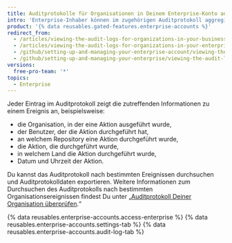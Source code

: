 ```yaml
---
title: Auditprotokolle für Organisationen in Deinem Enterprise-Konto anzeigen
intro: 'Enterprise-Inhaber können im zugehörigen Auditprotokoll aggregierte Aktionen aus allen Organisationen anzeigen, die einem Enterprise-Konto gehören.'
product: '{% data reusables.gated-features.enterprise-accounts %}'
redirect_from:
  - /articles/viewing-the-audit-logs-for-organizations-in-your-business-account/
  - /articles/viewing-the-audit-logs-for-organizations-in-your-enterprise-account
  - /github/setting-up-and-managing-your-enterprise-account/viewing-the-audit-logs-for-organizations-in-your-enterprise-account
  - /github/setting-up-and-managing-your-enterprise/viewing-the-audit-logs-for-organizations-in-your-enterprise-account
versions:
  free-pro-team: '*'
topics:
  - Enterprise
---
```

Jeder Eintrag im Auditprotokoll zeigt die zutreffenden Informationen zu einem Ereignis an, beispielsweise:

- die Organisation, in der eine Aktion ausgeführt wurde,
- der Benutzer, der die Aktion durchgeführt hat,
- an welchem Repository eine Aktion durchgeführt wurde,
- die Aktion, die durchgeführt wurde,
- in welchem Land die Aktion durchgeführt wurde,
- Datum und Uhrzeit der Aktion.

Du kannst das Auditprotokoll nach bestimmten Ereignissen durchsuchen und Auditprotokolldaten exportieren. Weitere Informationen zum Durchsuchen des Auditprotokolls nach bestimmten Organisationsereignissen findest Du unter „[Auditprotokoll Deiner Organisation überprüfen](/articles/reviewing-the-audit-log-for-your-organization).“

{% data reusables.enterprise-accounts.access-enterprise %}
{% data reusables.enterprise-accounts.settings-tab %}
{% data reusables.enterprise-accounts.audit-log-tab %}
